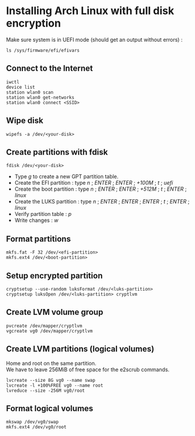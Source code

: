 # Installing Arch Linux with full disk encryption

Make sure system is in UEFI mode (should get an output without errors) :
```
ls /sys/firmware/efi/efivars
```
## Connect to the Internet
```
iwctl
device list
station wlan0 scan
station wlan0 get-networks
station wlan0 connect <SSID>
```

## Wipe disk
```
wipefs -a /dev/<your-disk>
```

## Create partitions with fdisk
```
fdisk /dev/<your-disk>
```
- Type *g* to create a new GPT partition table.  
- Create the EFI partition : type *n* ; *ENTER* ; *ENTER* ; *+100M* ; *t* ; *uefi*
- Create the boot partition : type *n* ; *ENTER* ; *ENTER* ; *+512M* ; *t* ; *ENTER* ; *linux*  
- Create the LUKS partition : type *n* ; *ENTER* ; *ENTER* ; *ENTER* ; *t* ; *ENTER* ; *linux*  
- Verify partition table : *p*  
- Write changes : *w*  

## Format partitions
```
mkfs.fat -F 32 /dev/<efi-partition>
mkfs.ext4 /dev/<boot-partition>
```

## Setup encrypted partition
```
cryptsetup --use-random luksFormat /dev/<luks-partition>
cryptsetup luksOpen /dev/<luks-partition> cryptlvm
```

## Create LVM volume group
```
pvcreate /dev/mapper/cryptlvm
vgcreate vg0 /dev/mapper/cryptlvm
```

## Create LVM partitions (logical volumes)
Home and root on the same partition.  
We have to leave 256MiB of free space for the e2scrub commands.
```
lvcreate --size 8G vg0 --name swap
lvcreate -l +100%FREE vg0 --name root
lvreduce --size -256M vg0/root
```

## Format logical volumes
```
mkswap /dev/vg0/swap
mkfs.ext4 /dev/vg0/root
```






```
```
```
```
```
```
```
```
```
```
